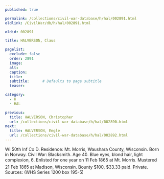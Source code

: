 ```yaml
---
published: true

permalink: /collections/civil-war-database/h/hal/002891.html
oldlink: /CivilWar/db/h/hal/002891.html

oldid: 002891

title: HALVERSON, Claus

pagelist:
  exclude: false
  order: 2891
  image: 
  alt:
  caption:
  title:
  subtitle:      # Defaults to page subtitle
  teaser:

category: 
  - H 
  - HAL

previous:
  title: HALVERSON, Christopher
  url: /collections/civil-war-database/h/hal/002890.html  
next:
  title: HALVERSON, Engle
  url: /collections/civil-war-database/h/hal/002892.html   
---
```

WI 50th Inf Co D. Residence: Mt. Morris, Waushara County, Wisconsin. Born in Norway. Civil War: Blacksmith. Age 40. Blue eyes, blond hair, light complexion, 6&#146;. Enlisted for one year on 11 Feb 1865 at Mt. Morris. Mustered 21 Feb 1865 at Madison, Wisconsin. Bounty $100, $33.33 paid. Private. Sources: (WHS Series 1200 box 195-5)